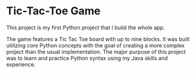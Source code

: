 # Tic-Tac-Toe Game

This project is my first Python project that I build the whole app.  

The game features a Tic Tac Toe board with up to nine blocks. It was built utilizing core Python concepts with the goal of creating a more complex project than the usual implementation. 
The major purpose of this project was to learn and practice Python syntax using my Java skills and experience.
